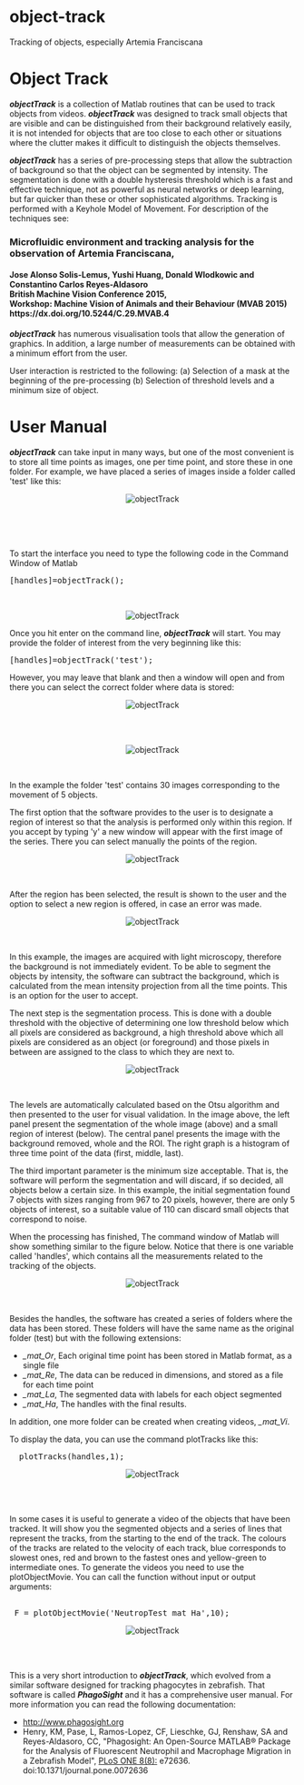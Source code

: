 # object-track
Tracking of objects, especially Artemia Franciscana

<h1>Object Track</h1>
  
 <p><b><i>objectTrack</i></b> is a collection of Matlab routines that can be used to track objects from videos. <b><i>objectTrack</i></b> was designed to track small objects that are visible and can be distinguished from their background relatively easily, it is not intended for objects that are too close to each other or situations where the clutter makes it difficult to distinguish the objects themselves.</p> 
 
 <p><b><i>objectTrack</i></b> has a series of pre-processing steps that allow the subtraction of background so that the object can be segmented by intensity. The segmentation is done with a double hysteresis threshold which is a fast and effective technique, not as powerful as neural networks or deep learning, but far quicker than these or other sophisticated algorithms. Tracking is performed with a Keyhole Model of Movement. For description of the techniques see:</p> 



 <h3>Microfluidic environment and tracking analysis for the observation of Artemia Franciscana,</h3> 
<h4>Jose Alonso Solis-Lemus, Yushi Huang, Donald Wlodkowic and Constantino Carlos Reyes-Aldasoro <br>
British Machine Vision Conference 2015, <br>
Workshop: Machine Vision of Animals and their Behaviour (MVAB 2015) <br>
https://dx.doi.org/10.5244/C.29.MVAB.4 <br>
</h4>



 <p><b><i>objectTrack</i></b> has numerous visualisation tools that allow the generation of graphics. In addition, a large number of measurements can be obtained with a minimum effort from the user.</p> 
  
 <p>User interaction is restricted to the following:     (a) Selection of a mask at the beginning of the pre-processing     (b) Selection of threshold levels and a minimum size of object.</p> 
 
  
  <h1>User Manual</h1>
  
 
 <p> <b><i>objectTrack</i></b> can take input in many ways, but one of the most convenient is to store all time points as images, one per time point, and store these in one folder. For example, we have placed a series of images inside a folder called 'test' like this:</p> 
 
<center>
 
 ![objectTrack](Figures/UM_objectTrack_1.png)
 
<br>
</center>
<br>
<br>  
 
 <p>To start the interface you need to type the following code in the Command Window of Matlab </p> 
 

  <pre class="codeinput">[handles]=objectTrack();
</pre>
<br>  
<center>
 
 ![objectTrack](Figures/UM_objectTrack_2.png) 
<br>
</center>
 
 <p>Once you hit enter on the command line, <b><i>objectTrack</i></b> will start. You may provide the folder of interest from the very beginning like this:</p> 
 
  <pre class="codeinput">[handles]=objectTrack('test');
</pre>


 
 <p>However, you may leave that blank and then a window will open and from there you can select the correct folder where data is stored: </p> 
 
<center>
 
 ![objectTrack](Figures/UM_objectTrack_3.png) 

 </center><br>
 <br>
<center>
 
 ![objectTrack](Figures/UM_objectTrack_4.png) 

 </center><br>
 
 <p>In the example the folder 'test' contains 30 images corresponding to the movement of 5 objects. 

 
 <p>The first option that the software provides to the user is to designate a region of interest so that the analysis is performed only within this region. If you accept by typing 'y' a new window will appear with the first image of the series. There you can select manually the points of the region.</p> 
 
<center>
 
 ![objectTrack](Figures/UM_objectTrack_5.png) 

 </center><br>
 
 
 <p>After the region has been selected, the result is shown to the user and the option to select a new region is offered, in case an error was made.</p> 
 
<center>
 
 ![objectTrack](Figures/UM_objectTrack_6.png) 

 </center><br>
 
 <p>In this example, the images are acquired with light microscopy, therefore the background is not immediately evident. To be able to segment the objects by intensity, the software can subtract the background, which is calculated from the mean intensity projection from all the time points. This is an option for the user to accept. </p> 
 
 
 <p>The next step is the segmentation process. This is done with a double threshold with the objective of determining one low threshold below which all pixels are considered as background, a high threshold above which all pixels are considered as an object (or foreground) and those pixels in between are assigned to the class to which they are next to.</p> 
 
<center>
 
 ![objectTrack](Figures/UM_objectTrack_7.png)
 </center><br>
 
 <p>The levels are automatically calculated based on the Otsu algorithm and then presented to the user for visual validation. In the image above, the left panel present the segmentation of the whole image (above) and a small region of interest (below). The central panel presents the image with the background removed, whole and the ROI. The right graph is a histogram of three time point of the data (first, middle, last).</p> 
 
 
 <p>The third important parameter is the minimum size acceptable. That is, the software will perform the segmentation and will discard, if so decided, all objects below a certain size. In this example, the initial segmentation found 7 objects with sizes ranging from 967 to 20 pixels, however, there are only 5 objects of interest, so a suitable value of 110 can discard small objects that correspond to noise.
</p> 
 
 
 <p>
When the processing has finished, The command window of Matlab will show something similar to the figure below. Notice that there is one variable called 'handles', which contains all the measurements related to the tracking of the objects.</p> 
 
<center>
 
 ![objectTrack](Figures/UM_objectTrack_8.png) 

 </center><br>
 
  
 <p>Besides the handles, the software has created a series of folders where the data has been stored. These folders will have the same name as the original folder (test) but with the following extensions: 
<ul>
 <li><i>_mat_Or</i>, Each  original time point has been stored in Matlab format, as a single file
<li><i>_mat_Re</i>, The data can be reduced in dimensions, and stored as a file for each time point
<li><i>_mat_La</i>, The segmented data with labels for each object segmented
<li><i>_mat_Ha</i>, The handles with the final results.
</ul>
 
 <p>In addition, one more folder can be created when creating videos, <i>_mat_Vi</i>. 
 <p>

 
 <p> To display the data, you can use the command plotTracks like this:</p> 
 
  <pre class="codeinput">
  plotTracks(handles,1);
</pre>

<center>
 
 ![objectTrack](Figures/UM_objectTrack_9.png) 

 </center><br>

<br>  
 
 <p> In some cases it is useful to generate a video of the objects that have been tracked. It will show you the segmented objects and a series of lines that represent the tracks, from the starting to the end of the track. The colours of the tracks are related to the velocity of each track, blue corresponds to slowest ones, red and brown to the fastest ones and yellow-green to intermediate ones. To generate the videos you need to use the plotObjectMovie. You can call the function without input or output arguments: </p> 
 


  <pre class="codeinput">

 F = plotObjectMovie('NeutropTest_mat_Ha',10);
</pre>

<center>
 
 ![objectTrack](Figures/objectsTracked.gif) 

 </center><br>
<br>

 

 

 
 <p>This is a very short introduction to <b><i>objectTrack</i></b>, which evolved from a similar software designed for tracking phagocytes in zebrafish. That software is called <b><i>PhagoSight</b></i> and it has a comprehensive user manual. For more information you can read the following documentation: </p> 
 

<ul>
 <li><a href="http://www.phagosight.org">http://www.phagosight.org</a>
 <li>
 Henry, KM, Pase, L, Ramos-Lopez, CF, Lieschke, GJ, Renshaw, SA and Reyes-Aldasoro, CC, "Phagosight: An Open-Source MATLAB® Package for the Analysis of Fluorescent Neutrophil and Macrophage Migration in a Zebrafish Model",
<a href="http://journals.plos.org/plosone/article?id=10.1371/journal.pone.0072636">
  PLoS ONE 8(8):</a> e72636. doi:10.1371/journal.pone.0072636 
</ul>

